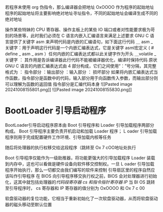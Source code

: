 若程序未使用 org 伪指令，那么编译器会把地址 OxOOOO 作为程序的起始地址
程序的起始地址将主要影响绝对地址寻址指令，不同的起始地址会编译生成不同的绝对地址

操作某些特妹的 CPU 寄存器、操作主板上的某些 IO 端口或者对性能要求极为苛刻的场景等，此时我们必须在 C 语言内嵌入汇编语言来满足上述要求
GNU C 语言提供了关键字 asm 来声明代码是内嵌的汇编语句，如下面这行代码 
＿ asm _ 关键字：用于声明这行代码是一个内嵌汇编表达式，它是关键字 asml宏定义 ( # define _ asm _ asm ）任何内嵌的汇编表达式都以此关键字作为开头
＿volatile _ 关键字 ： 其作用是告诉编译器此行代码不能被编译器优化，编译时保持代码 原状
GNU C 语言的内嵌汇编表达式由 4 部分构成，它们之间使用“：”号分隔，其完整格式为 ： 指令部分 ：输出部分 ：输入部分 ： 损坏部分
如果将内嵌汇编表达式当作函数，指令部分是函数中的代码，输入部分用于向函数传入参数，而输出部分则可以理解为函数的返回值
	指令部分是汇编代码本身
![[Pasted image 20241008155801.png]]
![[Pasted image 20241008155830.png]]
# BootLoader 引导启动程序
BootLoader引导启动程序原本由 Boot 引导程序和 Loader 引导加载程序两部分构成。 Boot 引导程序主要负责开机启动和加载 Loader 程序；
L oader 引导加载程序则用于完成配置硬件工作环境、引导加载内核等任务

随后将处理器的执行权移交给这段程序（跳转至 Ox 7 cOO地址处执行 

Boot 引导程序仅能作为一级助推器，将功能更强大的引导加载程序 Loader 装载到内存中，这也可以看做是硬件设备向软件移交控制权。一旦 L oader 引导加载程序开始执行，那么一切都交由我们编写的软件来控制
引导扇区里的程序自然应该叫作引导程序
在 BIOS 向引导程序移交执行权之前，BIOS 会对处理器进行初始化，这其中就包括处理器的*代码段寄存器 cs 和指令指针寄存器 IP* 
	当 BI OS 跳转至引导程序时， cs 寄存器和 IP 寄存器的值分别为 OxOOOO 和 Ox 7 c 00

软盘驱动器的复位功能，它相当于重新初始化了一次软盘驱动器，从而将软盘驱动器的磁头移动至默认位置
